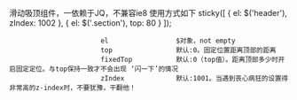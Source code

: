 滑动吸顶组件，一依赖于JQ，不兼容ie8
使用方式如下
sticky([
        {
            el: $('header'),
            zIndex: 1002
        }, {
            el: $('.section'),
            top: 80
        }
    ]);

                           el                 $对象，not empty
                           top                默认:0。固定位置距离顶部的距离
                           fixedTop           默认:0（top值）。距离顶部多少时开启固定定位。与top保持一致才不会出现 ‘闪一下’的情况
                           zIndex             默认:1001。当遇到丧心病狂的设置得非常高的z-index时，不要犹豫，干翻他！
